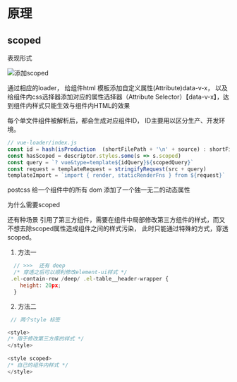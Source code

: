 # 原理

## scoped

表现形式

![添加scoped](https://tva1.sinaimg.cn/large/0081Kckwgy1gl18aq3fnqj30x20goab5.jpg)

通过相应的loader， 给组件html 模板添加自定义属性(Attribute)data-v-x， 以及给组件内css选择器添加对应的属性选择器（Attribute Selector）【data-v-x】，达到组件内样式只能生效与组件内HTML的效果

每个单文件组件被解析后，都会生成对应组件ID， ID主要用以区分生产、开发环境。

```js
// vue-loader/index.js
const id = hash(isProduction  (shortFilePath + '\n' + source) : shortFilePath)
const hasScoped = descriptor.styles.some(s => s.scoped)
const query = `? vue&type=template${idQuery}${scopedQuery}`
const request = templateRequest = stringifyRequest(src + query)
templateImport = `import { render, staticRenderFns } from ${request}`
```

postcss 给一个组件中的所有 dom 添加了一个独一无二的动态属性



为什么需要scoped

还有种场景
引用了第三方组件，需要在组件中局部修改第三方组件的样式，而又不想去除scoped属性造成组件之间的样式污染， 此时只能通过特殊的方式，穿透scoped。

1. 方法一

```js
  // >>>  还有 deep
  /* 穿透之后可以顺利修改element-ui样式 */
 .el-contain-row /deep/ .el-table__header-wrapper {
    height: 20px;
  }

```

2. 方法二 

```js
 // 两个style 标签

<style>
/* 用于修改第三方库的样式 */
</style>
 
<style scoped>
/* 自己的组件内样式 */
</style>


```